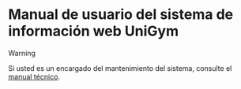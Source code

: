 # Manual de usuario del sistema de información web UniGym

> [!WARNING]
> Si usted es un encargado del mantenimiento del sistema, consulte el [manual técnico](technical.md).

